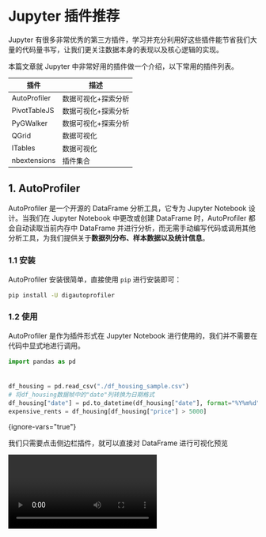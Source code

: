 # Jupyter 插件推荐

<show-structure depth="2"/>

Jupyter 有很多非常优秀的第三方插件，学习并充分利用好这些插件能节省我们大量的代码量书写，让我们更关注数据本身的表现以及核心逻辑的实现。

本篇文章就 Jupyter 中非常好用的插件做一个介绍，以下常用的插件列表。

| 插件           | 描述         |
|--------------|------------|
| AutoProfiler | 数据可视化+探索分析 |
| PivotTableJS | 数据可视化+探索分析 |
| PyGWalker    | 数据可视化+探索分析 |
| QGrid        | 数据可视化      |
| ITables      | 数据可视化      |
| nbextensions | 插件集合       |


## 1. AutoProfiler

AutoProfiler 是一个开源的 DataFrame 分析工具，它专为 Jupyter Notebook 设计。当我们在 Jupyter Notebook 中更改或创建 DataFrame 时，AutoProfiler 都会自动读取当前内存中 DataFrame 并进行分析，而无需手动编写代码或调用其他分析工具，为我们提供关于**数据列分布、样本数据以及统计信息**。

### 1.1 安装

AutoProfiler 安装很简单，直接使用 `pip` 进行安装即可：

```Bash
pip install -U digautoprofiler
```

### 1.2 使用

AutoProfiler 是作为插件形式在 Jupyter Notebook 进行使用的，我们并不需要在代码中显式地进行调用。

```Python
import pandas as pd


df_housing = pd.read_csv("./df_housing_sample.csv")
# 将df_housing数据帧中的"date"列转换为日期格式
df_housing["date"] = pd.to_datetime(df_housing["date"], format="%Y%m%d")
expensive_rents = df_housing[df_housing["price"] > 5000]
```
{ignore-vars="true"}


我们只需要点击侧边栏插件，就可以直接对 DataFrame 进行可视化预览

<video src="https://user-images.githubusercontent.com/13400543/199877605-ba50f9c8-87e5-46c9-8207-1c6496bb3b18.mov"/>

### 1.3 界面预览

![示例图](https://raw.githubusercontent.com/cmudig/AutoProfiler/main/.github/screenshots/profiler_sc.png)

接下来，我们对可视化图做一下解释，让大家能更清楚地认知到图所表示的含义，针对 DataFrame 不同的数据类型（category、datetime、int、float）所展示的默认图表是不一样的。

#### 数值类型

对于 `int` 和 `float` 类型的数据列，默认展示的是柱形图，AutoProfiler 会自动对数据进行分箱，不仅会展示出其分布情况，图中还会展示出不同分位数下对应的具体数值。

![int类型分布图](%myimgs%/autoprofiler_example_1.png?raw=true)

![float类型分布图](%myimgs%/autoprofiler_example_5.png?raw=true)

> 点击对应的柱，会默认在 notebook 中插入相关 DataFrame 筛选代码，我们可以进一步查看具体的数据表现。

#### 时间类型

时间类型是指时间戳的数据列格式，AutoProfiler 也会对时间列进行分箱，并以折线图进行展示。我们可以使用 **Ctrl+鼠标坐标+拖拽** 的方式来查看局部信息（点击右上角 clear zoom 恢复原始状态）。

![时间类型分布图](%myimgs%/autoprofiler_example_2.png?raw=true)

> 时间类型的折线图是不能通过点击自动生成筛选代码的，这一点和柱状图是不一样的。
{style="warning"}

#### 类别类型

类别类型是以数据表+色阶图的形式进行展示的，最上面的 `[16]` 表示唯一值的数量，下面则是不同类型值的数量和占比，点击对应的行也会自动插入筛选代码，并且能看到一些数据汇总信息。

![类别类型分布图](%myimgs%/autoprofiler_example_4.png?raw=true)


#### 添加图表

我们还可以添加自定义图表，需要注意的是，Y 轴必须是数值类型，当所选择的 X 轴是 category 类型的话，那么所展示的就是条形图；如果 X 轴是时间类型，则展示为折线图。

![X轴为日期](%myimgs%/autoprofiler_example_6.png?raw=true)

![X轴为类别](%myimgs%/autoprofiler_example_7.png?raw=true)


### 1.4 总结

AutoProfiler 是一款非常优秀且颜值爆表的可视化工具，但是实际上这类 Jupyter 可视化工具有很多，但都会存在一个问题，就是在数据量较大情况下可能表现不佳，有可能导致 Notebook 内核挂掉，所以如果所加载的数据较大时，请谨慎使用。此外，个人觉得如果能通过简单的代码，手动添加想要可视化的 DataFrame，在通用性上会好很多，本质上我们也不需要对每个 DataFrame 都进行可视化。

## 2. PivotTableJS

PivotTableJS 是一个通过 IPython widgets 集成到 Python中 的 JavaScript 库，允许用户直接从 DataFrame 数据创建交互式和灵活的汇总报表。通过 PivotTableJS 可以进行高效、清晰的数据分析和表示，帮助将数据从 Pandas DataFrame 转换为易于观察的交互式数据透视表。


PivotTableJS 提供了以下数据展示形式：
- Table / Table BarChart
- HeatMap / Row HeatMap / Col HeatMap
- Horizontal BarChart / Horizontal Stacked BarChart 
- BarChart / Stacked BarChart 
- Line Chart
- Area Chart
- Scatter Chart
- TSV Export

### 2.1 安装

直接使用 pip 进行安装 pivottablejs

```Bash
pip install pivottablejs
```

### 2.2 使用

`pivot_ui` 函数可以自动从 DataFrame 生成交互式用户界面，使用户可以简单地修改，检查聚合项，并快速轻松地更改数据结构。

```Python
import pandas as pd
from pivottablejs import pivot_ui

df_housing = pd.read_csv("./house_sample.csv")
# 将df_housing数据帧中的"date"列转换为日期格式
df_housing["date"] = pd.to_datetime(df_housing["date"], format="%Y%m%d")
df_housing = df_housing[df_housing.columns[:-1]]

pivot_ui(df_housing)
```
{ignore-vars="true"}

![PivotTableJS](%myimgs%/pivottablejs_example_1.png?raw=true)

此外，`pivot_ui` 函数还提供一些常用参数：
- `rows`: 图表的维度列
- `cols`: 图表的度量列
- `outfile_path`: 导出 HTML 到 Jupyter 服务器的路径
- `url`: 通过此 URL 访问 `outfile_path` 的 HTML 文件


### 2.3 优点与不足

PivotTableJS 的优点与缺点都非常明显，先来说说它的优点：
- 图表种类丰富
- 操作比较简单
- 部分图表可动态交互

当然，PivotTableJS 也存在很多不足： 
- 图表的美观度不够
- 对数据列不会进行自动分箱 
- 最好不要将数值列拖到维度上进行展示，Notebook 可能会卡死 
- 部分图标并不能动态点击
- 必须要在联网的状态下才可用
- 对于文本类字段，一些异常值会导致所有图表都无法显示

## 3. PyGWalker

PyGWalker 是个在 Jupyter Notebook 环境中运行的可视化探索式分析工具，仅一条命令即可生成一个可交互的图形界面，以类似 Tableau/PowerBI 的方式，通过拖拽字段进行数据分析。

过去在 Python 中进行数据可视化分析时，经常需要查询大量的可视化类的代码，并编写胶水代码将其应用在数据集上。PyGWalker 的目标是通过一行代码，将数据集转化为一个可视化分析工具，只需拖拉拽即可生成图表，从而减少数据分析师在数据可视化上的时间成本。

### 3.1 安装

```Bash
pip install pygwalker
```

### 3.2 基础使用

PyGWalker 提供了 Bar/ Line/ Area/ Trail/ Scatter/ Tick/ Rectangle/ Arc/ Text/ Box/ Table 等可视化图表。

此外，PyGWalker 也可以和 Streamlit 结合，做到更好的 Web 可视化，可参考此案例 。
- [PyGWalker + streamlit for Bike sharing dataset](https://pygwalker-in-app-dngxb2r82ho2zqct244v7b.streamlit.app)
- [Earthquake Dashboard](https://earthquake-dashboard-pygwalker.streamlit.app)


```Python
import pandas as pd
import pygwalker as pyg

df_housing = pd.read_csv("./house_sample.csv")
df_housing["date"] = pd.to_datetime(df_housing["date"], format="%Y%m%d")
df_housing = df_housing[df_housing.columns[:-1]]

walker = pyg.walk(df_housing)
```
{ignore-vars="true"}

![PyGWalker](%myimgs%/pygwalker_example_1.png?raw=true)

PyGWalker 提供 `Data` 和 `Visualization` 两个选项，操作上和 Tableau 非常类似，
- `Data`: 以分页形式展示数据
- `Visualization`: 创建可视化图表，并且我们可以建立多个 Sheet 来展示不同的图标。

> PyGWalker 并不能像 Tableau 一样可以建立报表看板。
{style="warning"}

### 3.3 参数解释

| 参数                   | 描述                                                |
|----------------------|---------------------------------------------------|
| dataset              | 数据集                                               |
| gid                  | GraphicWalker 的 div 元素 ID                         |
| env                  | PyGWalker 所使用的环境，默认是 JupyterWidget，其他可选值: Jupyter |
| fieldSpecs           | 指定字段名称                                            |
| hideDataSourceConfig | 隐藏数据导入和导出的按钮                                      |
| themeKey             | 主题类型: vega / g2                                   |
| dark                 | 自动探索系统主题: media / light / dark                    |
| return_html          | 返回 HTML                                           |
| spec                 | 图表配置数据文件                                          |
| use_preview          | 是否启用预览                                            |
| store_chart_data     | 是否保存图表到本地                                         |
| use_kernel_calc      | 是否允许进行数据计算                                        |

## 4. QGrid

除了 PyGWalker 之外，QGrid 也是一个很好的工具，它可以很容易地将 DataFrame 架转换为视觉上直观的交互式数据表。

> 实验证明，无论是 Jupyter Notebook 还是 JupyterLab，QGrid 都无法正常使用，如果要使用的话，建议多关注下官方仓库的更新。
{style="warning"}

### 4.1 安装

对于 Jupyter Notebook 而言，使用如下命令进行安装:

```Bash
pip install qgrid

jupyter nbextension enable --py --sys-prefix qgrid
```


对于 JupyterLab 而言，`qgrid` 的安装需要使用 `jupyter labextension install` 进行安装:

```Bash
jupyter labextension install qgrid2
```


### 4.2 基础使用

通过 `show_grid` 函数来可视化 DataFrame，目前在 JupyterLab 中并没有办法进行使用。

```Python
import qgrid
import pandas as pd

df_housing = pd.read_csv("./house_sample.csv")
df_housing["date"] = pd.to_datetime(df_housing["date"], format="%Y%m%d")
df_housing = df_housing[df_housing.columns[:-1]]
df_housing_qgrid = qgrid.show_grid(df_housing, show_toolbar=True)
df_housing_qgrid
```
{ignore-vars="true"}


### 4.3 界面预览


![QGrid 预览](https://github.com/quantopian/qgrid/blob/master/docs/images/filtering_demo.gif?raw=true)


除了可以基础的预览数据外，QGrid 对于每个字段多可以进行筛选，并且我们可以直接在数据集上添加和删除数据。 


## 5. ITables

ITables 和 QGrid 包对于快速查看数据模式是必要的。然而，如果我们想要进一步理解数据并进行数据转换，它们的特征是不够的。因此，在获得更复杂的见解的情况下，使用 PivotTableJS 和 PyGWalker 可能更合适。

### 5.1 安装

直接使用 pip 就可以安装:

```Bash
pip install itables
```

### 5.2 基础使用

在 Jupyter 中使用 ITables 需要引入 `init_notebook_mode` 和 `show` 函数，

```Python
import pandas as pd
from itables import init_notebook_mode, show

init_notebook_mode(all_interactive=False)

df_housing = pd.read_csv("./house_sample.csv")
df_housing["date"] = pd.to_datetime(df_housing["date"], format="%Y%m%d")
df_housing = df_housing[df_housing.columns[:-1]]
show(df_housing)
```
{ignore-vars="true"}

### 5.3 界面预览

![ITables 界面预览](https://github.com/mwouts/itables/blob/main/docs/df_example.png?raw=true)

ITables 提供了**数据分页预览、搜索、字段排序**的功能，但是没有字段筛选功能。

## 6. nbextensions

nbextensions 是 Jupyter 一款非常著名的插件，它将一系列 js 脚本嵌入到 Jupyter 中，增强 Jupyter 的交互式体验，可以让你的 Jupyter 变得非常强大。

### 6.1 安装


```Bash
pip install jupyter_contrib_nbextensions
jupyter contrib nbextension install --user
jupyter nbextension enable codefolding/main
```

安装完成后有可能在当前 Notebook 上并不能看到 NBExtensions 选项，需要重启你的 Jupyter Notebook，打开 http://localhost:8888/nbextensions 就可以看到 nbextensions 插件的配置页面了。


## Jupytext


## StickyLand




<seealso>
<category ref="ref_docs">
    <a href="https://mp.weixin.qq.com/s/Ff8lqk89zOz44-88Uw4ayQ">一款无代码实时自动分析Pandas DataFrame的工具</a>
    <a href="https://mp.weixin.qq.com/s/KIZOZrpRgpC2ypByJi0KnQ">必看这 4 个Pandas神器</a>
    <a href="https://mp.weixin.qq.com/s/j57blXwEc05ixaZMaBUzbQ">10 个 Python 超实用的机器学习库</a>
    <a href="https://mp.weixin.qq.com/s/m9LX9ymL6_zBElvYc9nDPg">一个有趣且实用的Jupyter插件: StickyLand</a>
</category>
<category ref="ref_github">
    <a href="https://github.com/cmudig/AutoProfiler">AutoProfiler</a>
    <a href="https://github.com/nicolaskruchten/jupyter_pivottablejs">PivotTableJS</a>
    <a href="https://github.com/Kanaries/pygwalker">PyGWalker</a>
    <a href="https://github.com/quantopian/qgrid">QGrid</a>
    <a href="https://github.com/mwouts/itables">ITables</a>
    <a href="https://github.com/mwouts/jupytext">Jupytext</a>
</category>
<category ref="ref_issues"></category>
<category ref="ref_hf"></category>
<category ref="ref_ms"></category>
</seealso>